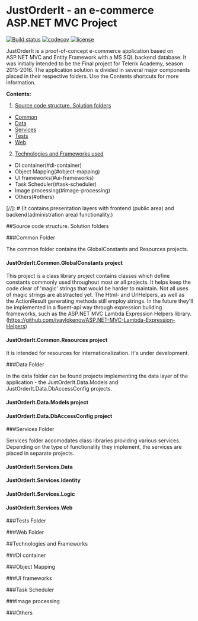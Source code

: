 # JustOrderIt - an e-commerce ASP.NET MVC Project

[![Build status](https://ci.appveyor.com/api/projects/status/3pebesusknx35m7n/branch/master?svg=true)](https://ci.appveyor.com/project/mpenchev86/JustOrderIt/branch/master)
[![codecov](https://codecov.io/gh/mpenchev86/JustOrderIt/branch/master/graph/badge.svg)](https://codecov.io/gh/mpenchev86/JustOrderIt)
[![license](https://img.shields.io/github/license/mashape/apistatus.svg)](LICENSE)

JustOrderIt is a proof-of-concept e-commerce application based on ASP.NET MVC and Entity Framework with a MS SQL backend database. It was initially intended to be the Final project for Telerik Academy, season 2015-2016. The application solution is divided in several major components placed in their respective folders. Use the Contents shortcuts for more information.

**Contents:**

1. [Source code structure. Solution folders](#solution-folders)
 * [Common](#common-folder)
 * [Data](#data-folder)
 * [Services](#services-folder)
 * [Tests](#tests-folder)
 * [Web](#web-folder)
2. [Technologies and Frameworks used](#technologies-and-frameworks)
 * DI container(#di-container)
 * Object Mapping(#object-mapping)
 * UI frameworks(#ui-frameworks)
 * Task Scheduler(#task-scheduler)
 * Image processing(#image-processing)
 * Others(#others)
 

[//]: # (It contains presentation layers with frontend (public area) and backend(administration area) functionality.)

##Source code structure. Solution folders

###Common Folder

The common folder contains the GlobalConstants and Resources projects.

#### JustOrderIt.Common.GlobalConstants project

This project is a class library project contains classes which define constants commonly used throughout most or all projects. It helps keep the code clear of 'magic' strings that would be harder to maintain. Not all uses of magic strings are abstracted yet. The Html- and UrlHelpers, as well as the ActionResult generating methods still employ strings. In the future they'll be implemented in a fluent-api way through expression building frameworks, such as the ASP.NET MVC Lambda Expression Helpers library.(https://github.com/ivaylokenov/ASP.NET-MVC-Lambda-Expression-Helpers)

#### JustOrderIt.Common.Resources project

It is intended for resources for internationalization. It's under development.

###Data Folder

In the data folder can be found projects implementing the data layer of the application - the JustOrderIt.Data.Models and JustOrderIt.Data.DbAccessConfig projects.

#### JustOrderIt.Data.Models project

#### JustOrderIt.Data.DbAccessConfig project

###Services Folder

Services folder accomodates class libraries providing various services. Depending on the type of functionality they implement, the services are placed in separate projects.

#### JustOrderIt.Services.Data

#### JustOrderIt.Services.Identity

#### JustOrderIt.Services.Logic

#### JustOrderIt.Services.Web

###Tests Folder

###Web Folder

##Technologies and Frameworks

###DI container

###Object Mapping

###UI frameworks

###Task Scheduler

###Image processing

###Others
